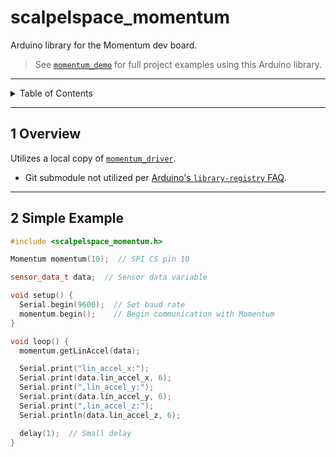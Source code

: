 # scalpelspace_momentum

Arduino library for the Momentum dev board.

> See [`momentum_demo`](https://github.com/scalpelspace/momentum_demo) for full
> project examples using this Arduino library.

---

<details markdown="1">
  <summary>Table of Contents</summary>

<!-- TOC -->
* [scalpelspace_momentum](#scalpelspace_momentum)
  * [1 Overview](#1-overview)
  * [2 Simple Example](#2-simple-example)
<!-- TOC -->

</details>

---

## 1 Overview

Utilizes a local copy of [
`momentum_driver`](https://github.com/scalpelspace/momentum_driver).

- Git submodule not utilized per [Arduino's
  `library-registry` FAQ](https://github.com/arduino/library-registry/blob/main/FAQ.md#are-git-submodules-supported).

---

## 2 Simple Example

```cpp
#include <scalpelspace_momentum.h>

Momentum momentum(10);  // SPI CS pin 10

sensor_data_t data;  // Sensor data variable

void setup() {
  Serial.begin(9600);  // Set baud rate
  momentum.begin();    // Begin communication with Momentum
}

void loop() {
  momentum.getLinAccel(data);

  Serial.print("lin_accel_x:");
  Serial.print(data.lin_accel_x, 6);
  Serial.print(",lin_accel_y:");
  Serial.print(data.lin_accel_y, 6);
  Serial.print(",lin_accel_z:");
  Serial.println(data.lin_accel_z, 6);

  delay(1);  // Small delay
}
```
